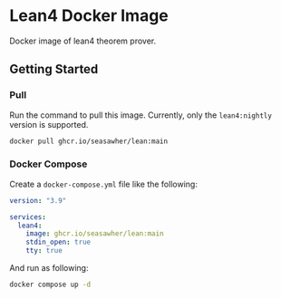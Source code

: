 # Lean4 Docker Image

Docker image of lean4 theorem prover.

## Getting Started

### Pull

Run the command to pull this image. Currently, only the `lean4:nightly` version is supported.

```bash
docker pull ghcr.io/seasawher/lean:main
```

### Docker Compose

Create a `docker-compose.yml` file like the following:

```yml
version: "3.9"

services:
  lean4:
    image: ghcr.io/seasawher/lean:main
    stdin_open: true
    tty: true
```

And run as following:

```bash
docker compose up -d
```
